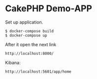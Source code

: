 # CakePHP Demo-APP

Set up application.

```
$ docker-compose build
$ docker-compose up
```
After it open the next link
```
http://localhost:8000/
```
Kibana:
```
http://localhost:5601/app/home
```
